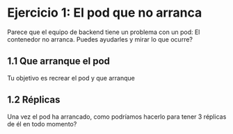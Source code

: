 # Ejercicio 1: El pod que no arranca

Parece que el equipo de backend tiene un problema con un pod: El contenedor no arranca. Puedes ayudarles y mirar lo que ocurre?

## 1.1 Que arranque el pod

Tu objetivo es recrear el pod y que arranque

## 1.2 Réplicas

Una vez el pod ha arrancado, como podríamos hacerlo para tener 3 réplicas de él en todo momento?
